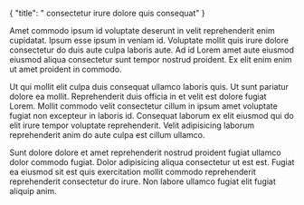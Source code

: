 {
  "title": " consectetur irure dolore quis consequat"
}

Amet commodo ipsum id voluptate deserunt in velit reprehenderit enim cupidatat. Ipsum esse ipsum in veniam id. Voluptate mollit quis irure dolore consectetur do duis aute culpa laboris aute. Ad id Lorem amet aute eiusmod eiusmod aliqua consectetur sunt tempor nostrud proident. Ex elit enim enim ut amet proident in commodo.

Ut qui mollit elit culpa duis consequat ullamco laboris quis. Ut sunt pariatur dolore ea mollit. Reprehenderit duis officia in et velit est dolore fugiat Lorem. Mollit commodo velit consectetur cillum in ipsum amet voluptate fugiat non excepteur in laboris id. Consequat laborum ex elit eiusmod qui do elit irure tempor voluptate reprehenderit. Velit adipisicing laborum reprehenderit anim do aute culpa est cillum ullamco.

Sunt dolore dolore et amet reprehenderit nostrud proident fugiat ullamco dolor commodo fugiat. Dolor adipisicing aliqua consectetur ut est est. Fugiat ea eiusmod sit est quis exercitation mollit commodo reprehenderit reprehenderit consectetur do irure. Non labore ullamco fugiat elit fugiat aliquip anim.